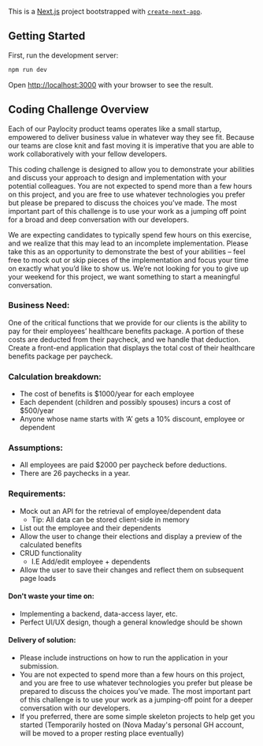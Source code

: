 This is a [Next.js](https://nextjs.org/) project bootstrapped with [`create-next-app`](https://github.com/vercel/next.js/tree/canary/packages/create-next-app).

## Getting Started

First, run the development server:

```bash
npm run dev
```

Open [http://localhost:3000](http://localhost:3000) with your browser to see the result.

## Coding Challenge Overview

Each of our Paylocity product teams operates like a small startup, empowered to deliver business value in whatever way
they see fit. Because our teams are close knit and fast moving it is imperative that you are able to work collaboratively
with your fellow developers.

This coding challenge is designed to allow you to demonstrate your abilities and discuss your approach to design and
implementation with your potential colleagues. You are not expected to spend more than a few hours on this project,
and you are free to use whatever technologies you prefer but please be prepared to discuss the choices you’ve made.
The most important part of this challenge is to use your work as a jumping off point for a broad and deep
conversation with our developers.

We are expecting candidates to typically spend few hours on this exercise, and we realize that this may lead to an
incomplete implementation. Please take this as an opportunity to demonstrate the best of your abilities – feel free to
mock out or skip pieces of the implementation and focus your time on exactly what you’d like to show us. We’re not
looking for you to give up your weekend for this project, we want something to start a meaningful conversation.

### Business Need:

One of the critical functions that we provide for our clients is the ability to pay for their employees’ healthcare benefits
package. A portion of these costs are deducted from their paycheck, and we handle that deduction. Create a front-end
application that displays the total cost of their healthcare benefits package per paycheck.

### Calculation breakdown:

- The cost of benefits is $1000/year for each employee
- Each dependent (children and possibly spouses) incurs a cost of $500/year
- Anyone whose name starts with ‘A’ gets a 10% discount, employee or dependent

### Assumptions:

- All employees are paid $2000 per paycheck before deductions.
- There are 26 paychecks in a year.

### Requirements:

- Mock out an API for the retrieval of employee/dependent data
  - Tip: All data can be stored client-side in memory
- List out the employee and their dependents
- Allow the user to change their elections and display a preview of the calculated benefits
- CRUD functionality
  - I.E Add/edit employee + dependents
- Allow the user to save their changes and reflect them on subsequent page loads

#### Don't waste your time on:

- Implementing a backend, data-access layer, etc.
- Perfect UI/UX design, though a general knowledge should be shown

#### Delivery of solution:

- Please include instructions on how to run the application in your submission.
- You are not expected to spend more than a few hours on this project, and you are free to use whatever
  technologies you prefer but please be prepared to discuss the choices you’ve made. The most important part of
  this challenge is to use your work as a jumping-off point for a deeper conversation with our developers.
- If you preferred, there are some simple skeleton projects to help get you started (Temporarily hosted on
  (Nova Maday's personal GH account, will be moved to a proper resting place eventually)

